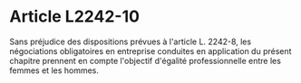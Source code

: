 # Article L2242-10

Sans préjudice des dispositions prévues à l'article L. 2242-8, les négociations obligatoires en entreprise conduites en application du présent chapitre prennent en compte l'objectif d'égalité professionnelle entre les femmes et les hommes.